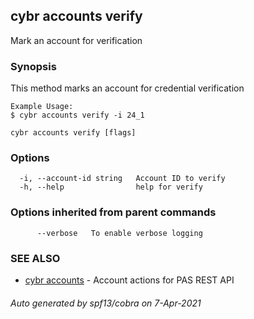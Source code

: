 ## cybr accounts verify

Mark an account for verification

### Synopsis

This method marks an account for credential verification
	
	Example Usage:
	$ cybr accounts verify -i 24_1

```
cybr accounts verify [flags]
```

### Options

```
  -i, --account-id string   Account ID to verify
  -h, --help                help for verify
```

### Options inherited from parent commands

```
      --verbose   To enable verbose logging
```

### SEE ALSO

* [cybr accounts](cybr_accounts.md)	 - Account actions for PAS REST API

###### Auto generated by spf13/cobra on 7-Apr-2021
